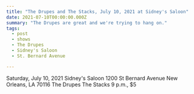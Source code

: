 ```yaml
---
title: "The Drupes and The Stacks, July 10, 2021 at Sidney's Saloon"
date: 2021-07-10T00:00:00.000Z
summary: "The Drupes are great and we're trying to hang on."
tags:
  - post
  - shows
  - The Drupes
  - Sidney's Saloon
  - St. Bernard Avenue

---
```


Saturday, July 10, 2021
Sidney's Saloon
1200 St Bernard Avenue
New Orleans, LA 70116
The Drupes
The Stacks
9 p.m., $5